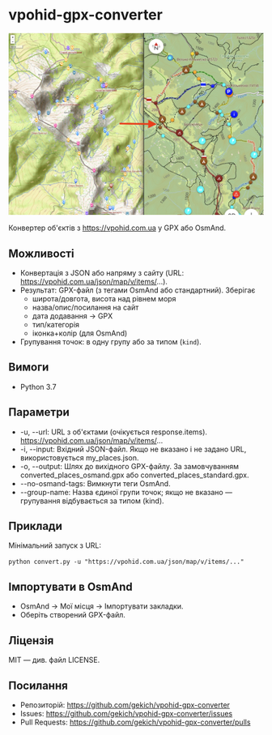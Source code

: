 # vpohid-gpx-converter

![Main screenshot](assets/screenshots/Screenshot_1.png)

Конвертер об'єктів з https://vpohid.com.ua у GPX або OsmAnd.

## Можливості
- Конвертація з JSON або напряму з сайту (URL: https://vpohid.com.ua/json/map/v/items/...).
- Результат: GPX-файл (з тегами OsmAnd або стандартний). Зберігає
  - широта/довгота, висота над рівнем моря
  - назва/опис/посилання на сайт
  - дата додавання → GPX <time>
  - тип/категорія
  - іконка+колір (для OsmAnd)
- Групування точок: в одну групу або за типом (`kind`).

## Вимоги
- Python 3.7

## Параметри
- -u, --url: URL з об'єктами (очікується response.items). https://vpohid.com.ua/json/map/v/items/...
- -i, --input: Вхідний JSON-файл. Якщо не вказано і не задано URL, використовується my_places.json.
- -o, --output: Шлях до вихідного GPX-файлу. За замовчуванням converted_places_osmand.gpx або converted_places_standard.gpx.
- --no-osmand-tags: Вимкнути теги OsmAnd.
- --group-name: Назва єдиної групи точок; якщо не вказано — групування відбувається за типом (kind).

## Приклади
Мінімальний запуск з URL:

`python convert.py -u "https://vpohid.com.ua/json/map/v/items/..."`

## Імпортувати в OsmAnd
- OsmAnd → Мої місця → Імпортувати закладки.
- Оберіть створений GPX-файл.

## Ліцензія
MIT — див. файл LICENSE.

## Посилання
- Репозиторій: https://github.com/gekich/vpohid-gpx-converter
- Issues: https://github.com/gekich/vpohid-gpx-converter/issues
- Pull Requests: https://github.com/gekich/vpohid-gpx-converter/pulls
